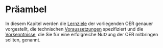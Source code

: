 # Präambel
In diesem Kapitel werden die [Lernziele](/präambel/lernziele.md) der vorliegenden OER genauer vorgestellt, die technischen [Voraussetzungen](/präambel/technische_voraussetzungen.md) spezifiziert und die [Vorkenntnisse](/präambel/vorkenntnisse.md), die Sie für eine erfolgreiche Nutzung der OER mitbringen sollten, genannt.